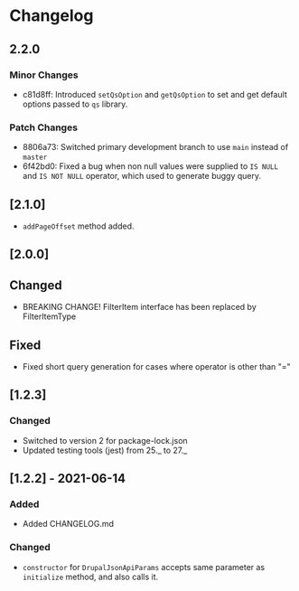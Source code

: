 # Changelog

## 2.2.0

### Minor Changes

- c81d8ff: Introduced `setQsOption` and `getQsOption` to set and get default options passed to `qs` library.

### Patch Changes

- 8806a73: Switched primary development branch to use `main` instead of `master`
- 6f42bd0: Fixed a bug when non null values were supplied to `IS NULL` and `IS NOT NULL` operator, which used to generate buggy query.

## [2.1.0]

- `addPageOffset` method added.

## [2.0.0]

## Changed

- BREAKING CHANGE! FilterItem interface has been replaced by FilterItemType

## Fixed

- Fixed short query generation for cases where operator is other than "="

## [1.2.3]

### Changed

- Switched to version 2 for package-lock.json
- Updated testing tools (jest) from 25._ to 27._

## [1.2.2] - 2021-06-14

### Added

- Added CHANGELOG.md

### Changed

- `constructor` for `DrupalJsonApiParams` accepts same parameter as `initialize` method, and also calls it.
